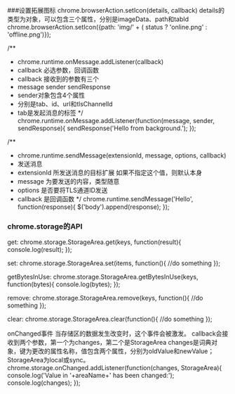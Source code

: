 ###设置拓展图标
chrome.browserAction.setIcon(details, callback)
details的类型为对象，可以包含三个属性，分别是imageData、path和tabId
chrome.browserAction.setIcon({path: 'img/' + ( status ? 'online.png' : 'offline.png')});

/**
 * chrome.runtime.onMessage.addListener(callback)
 * callback 必选参数，回调函数
 * callback 接收到的参数有三个
 * message sender sendResponse
 * sender对象包含4个属性
 * 分别是tab、id、url和tlsChannelId
 * tab是发起消息的标签
 */
chrome.runtime.onMessage.addListener(function(message, sender, sendResponse){
    sendResponse('Hello from background.');
});

/**
 * chrome.runtime.sendMessage(extensionId, message, options, callback)
 * 发送消息
 * extensionId  所发送消息的目标扩展 如果不指定这个值，则默认本身
 * message      为要发送的内容，类型随意
 * options      是否要将TLS通道ID发送
 * callback     是回调函数
 */
chrome.runtime.sendMessage('Hello', function(response){
    $('body').append(response);
});

### chrome.storage的API
get:
    chrome.storage.StorageArea.get(keys, function(result){
        console.log(result);
    });

set:
    chrome.storage.StorageArea.set(items, function(){
        //do something
    });

getBytesInUse:
    chrome.storage.StorageArea.getBytesInUse(keys, function(bytes){
        console.log(bytes);
    });

remove:
    chrome.storage.StorageArea.remove(keys, function(){
        //do something
    });

clear:
    chrome.storage.StorageArea.clear(function(){
        //do something
    });

onChanged事件
    当存储区的数据发生改变时，这个事件会被激发。
    callback会接收到两个参数，第一个为changes，第二个是StorageArea
    changes是词典对象，键为更改的属性名称，值包含两个属性，分别为oldValue和newValue；
    StorageArea为local或sync。
    chrome.storage.onChanged.addListener(function(changes, StorageArea){
        console.log('Value in '+areaName+' has been changed:');
        console.log(changes);
    });
